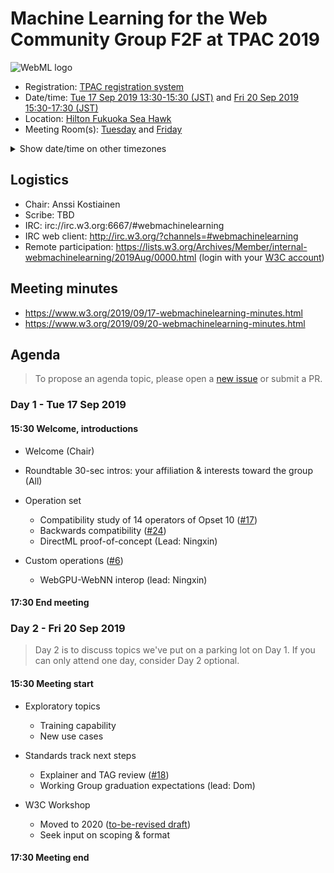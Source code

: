 # Machine Learning for the Web Community Group F2F at TPAC 2019

![WebML logo][logo]

* Registration: [TPAC registration system](https://www.w3.org/2019/09/TPAC/registration.html)
* Date/time: [Tue 17 Sep 2019 13:30-15:30 (JST)](https://www.w3.org/2019/09/TPAC/schedule.html#cgs-tue) and [Fri 20 Sep 2019 15:30-17:30 (JST)](https://www.w3.org/2019/09/TPAC/schedule.html#cgs-fri)
* Location: [Hilton Fukuoka Sea Hawk](https://www.w3.org/2019/09/TPAC/venue.html)
* Meeting Room(s): [Tuesday](https://www.w3.org/2019/09/TPAC/schedule.html#cgs-tue) and [Friday](https://www.w3.org/2019/09/TPAC/schedule.html#cgs-fri)

<details>
<summary>Show date/time on other timezones</summary> 
<table>
  <tr><td> San Francisco (U.S.A. - California) <td> <b>Mon/Thu, 16/19 September 2019</b> <td> 21:30/23:30 pm PDT <td> UTC-7 hours
<tr><td> Boston (U.S.A. - Massachusetts) <td> Tue/Fri, 17/20 September 2019 <td> 00:30/02:30 am EDT <td> UTC-4 hours
<tr><td> London (United Kingdom - England) <td> Tue/Fri, 17/20 September 2019 <td> 05:30/07:30 am BST <td> UTC+1 hours
<tr><td> Berlin (Germany) <td> Tue/Fri, 17/20 September 2019 <td> 06:30/08:30 am CEST <td> UTC+2 hours
<tr><td> Helsinki (Finland) <td> Tue/Fri, 17/20 September 2019 <td> 07:30/09:30 am EEST <td> UTC+3 hours
<tr><td> Shanghai (China) <td> Tue/Fri, 17/20 September 2019 <td> 12:30/14:30 pm CST <td> UTC+8 hours
<tr><td> Tokyo (Japan) <td> Tue/Fri, 17/20 September 2019 <td> 13:30/15:30 JST <td> UTC+9 hours
<tr><td> Corresponding UTC (GMT) <td> Tue/Fri, 17/20 September 2019 <td colspan=2> 04:30/06:30 UTC
</table>
</details>

## Logistics

* Chair: Anssi Kostiainen
* Scribe: TBD
* IRC: irc://irc.w3.org:6667/#webmachinelearning
* IRC web client: http://irc.w3.org/?channels=#webmachinelearning
* Remote participation: https://lists.w3.org/Archives/Member/internal-webmachinelearning/2019Aug/0000.html (login with your [W3C account](https://www.w3.org/Help/Account/))


## Meeting minutes

* https://www.w3.org/2019/09/17-webmachinelearning-minutes.html
* https://www.w3.org/2019/09/20-webmachinelearning-minutes.html

## Agenda

>To propose an agenda topic, please open a [new issue](https://github.com/webmachinelearning/meetings/issues/new) or submit a PR.

### Day 1 - Tue 17 Sep 2019

#### 15:30 Welcome, introductions

* Welcome (Chair)

* Roundtable 30-sec intros: your affiliation & interests toward the group (All)

* Operation set
  * Compatibility study of 14 operators of Opset 10 ([#17](https://github.com/webmachinelearning/webnn/issues/17))
  * Backwards compatibility ([#24](https://github.com/webmachinelearning/webnn/issues/24))
  * DirectML proof-of-concept (Lead: Ningxin)

* Custom operations ([#6](https://github.com/webmachinelearning/webnn/issues/6))
  * WebGPU-WebNN interop (lead: Ningxin)

#### 17:30 End meeting

### Day 2 - Fri 20 Sep 2019

>Day 2 is to discuss topics we've put on a parking lot on Day 1. If you can only attend one day, consider Day 2 optional.

#### 15:30 Meeting start

* Exploratory topics
  * Training capability
  * New use cases

* Standards track next steps
  * Explainer and TAG review ([#18](https://github.com/webmachinelearning/webnn/issues/18))
  * Working Group graduation expectations (lead: Dom)

* W3C Workshop
  * Moved to 2020 ([to-be-revised draft](https://www.w3.org/2018/11/machine-learning-workshop/))
  * Seek input on scoping & format

#### 17:30 Meeting end

[logo]: https://avatars3.githubusercontent.com/u/42399997?s=100 "WebML Logo, CC0 Creative Commons"
